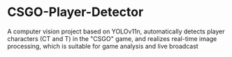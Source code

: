 # CSGO-Player-Detector
A computer vision project based on YOLOv11n, automatically detects player characters (CT and T) in the "CSGO" game, and realizes real-time image processing, which is suitable for game analysis and live broadcast
